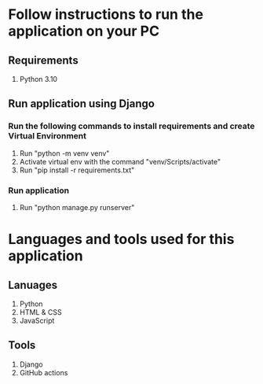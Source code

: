 # Follow instructions to run the application on your PC
## Requirements
1. Python 3.10

## Run application using Django
### Run the following commands to install requirements and create Virtual Environment
1. Run "python -m venv venv"
2. Activate virtual env with the command "venv/Scripts/activate"
3. Run "pip install -r requirements.txt"

### Run application
1. Run "python manage.py runserver"

# Languages and tools used for this application
## Lanuages
1. Python
2. HTML & CSS
3. JavaScript

## Tools
1. Django
2. GitHub actions